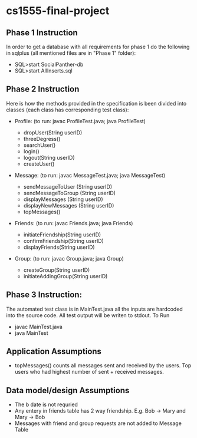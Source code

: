 # cs1555-final-project

## Phase 1 Instruction

In order to get a database with all requirements for phase 1 do the following in sqlplus (all mentioned files are in "Phase 1" folder):

  - SQL>start SocialPanther-db
  - SQL>start AllInserts.sql
  
## Phase 2 Instruction
Here is how the methods provided in the specification is been divided into classes (each class has corresponding test class): 
  - Profile: (to run: javac ProfileTest.java; java ProfileTest) 
     - dropUser(String userID)
	 - threeDegress()
     - searchUser()
     - login()
     - logout(String userID)
	 - createUser()
	 
  - Message: (to run: javac MessageTest.java; java MessageTest)
     - sendMessageToUser (String userID)
	 - sendMessageToGroup (String userID)
	 - displayMessages (String userID)
	 - displayNewMessages (String userID)
	 - topMessages()
  
  - Friends: (to run: javac Friends.java; java Friends)
     - initiateFriendship(String userID)
     - confirmFriendship(String userID)	
     - displayFriends(String userID)

  - Group: (to run: javac Group.java; java Group)
     - createGroup(String userID)
	 - initiateAddingGroup(String userID)

## Phase 3 Instruction:
The automated test class is in MainTest.java all the inputs are hardcoded into the source code. All test output will be writen to stdout. To Run 
   - javac MainTest.java
   - java MainTest


## Application Assumptions

  - topMessages() counts all messages sent and received by the users. Top users who had highest number of sent + received messages.
  
## Data model/design Assumptions

  - The b date is not requried 
  - Any entery in friends table has 2 way friendship. E.g. Bob -> Mary and Mary -> Bob
  - Messages with friend and group requests are not added to Message Table